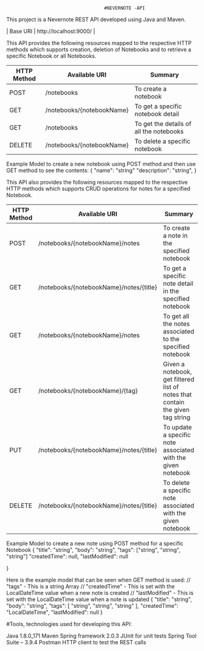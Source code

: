 
                                        #NEVERNOTE -API
                                        
This project is a Nevernote REST API developed using Java and Maven.

| Base URI | http://localhost:9000/ |

This API provides the following resources mapped to the respective HTTP methods which supports creation, deletion of Notebooks and to retrieve a specific Notebook or all Notebooks. 

| HTTP Method | Available URI	 |   Summary |
| --- | --- | --- |
| POST | /notebooks | To create a notebook |
|  GET | /notebooks/{notebookName} | To get a specific notebook detail |
|  GET | /notebooks | To get the details of all the notebooks |
| DELETE | /notebooks/{notebookName} | To delete a specific notebook |


 Example Model to create a new notebook using POST method and then use GET method to see the contents:
{
  "name": "string"
  "description": "string",
}

This API also provides the following resources mapped to the respective HTTP methods which supports CRUD operations for notes for a specified Notebook.

| HTTP Method | Available URI	 |   Summary |
| --- | --- | --- |
| POST | /notebooks/{notebookName}/notes | To create a note in the specified notebook |
| GET | /notebooks/{notebookName}/notes/{title} | To get a specific note detail in the specified notebook |
| GET | /notebooks/{notebookName}/notes | To get all the notes associated to the specified notebook |
| GET | /notebooks/{notebookName}/{tag} | Given a notebook, get filtered list of notes that contain the given tag string |
| PUT | /notebooks/{notebookName}/notes/{title} | To update a specific note associated with the given notebook |
| DELETE | /notebooks/{notebookName}/notes/{title} | To delete a specific note associated with the given notebook |


Example Model to create a new note using POST method for a specific Notebook
{
  "title": "string",
  "body": "string",
  "tags": ["string", "string", "string"]
  "createdTime": null,
  "lastModified": null

}

Here is the example model that can be seen when GET method is used:
// "tags" - This is a string Array
// "createdTime" - This is set with the LocalDateTime value when a new note is created
// "lastModified" - This is set with the LocalDateTime value when a note is updated
{
  "title": "string",
  "body": "string",
  "tags": [ "string", "string", "string" ], 
  "createdTime": "LocalDateTime",
  "lastModified": null
}

#Tools, technologies used for developing this API: 

Java 1.8.0_171
Maven
Spring framework 2.0.3
JUnit for unit tests
Spring Tool Suite – 3.9.4
Postman HTTP client to test the REST calls
